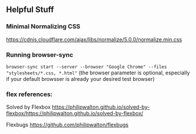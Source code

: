 
## Helpful Stuff

### Minimal Normalizing CSS
https://cdnjs.cloudflare.com/ajax/libs/normalize/5.0.0/normalize.min.css

### Running browser-sync
`browser-sync start --server --browser "Google Chrome" --files "stylesheets/*.css, *.html"`
(the browser parameter is optional, especially if your default browsser is already your desired test browser)

### flex references:
Solved by Flexbox
https://philipwalton.github.io/solved-by-flexbox/https://philipwalton.github.io/solved-by-flexbox/

Flexbugs
https://github.com/philipwalton/flexbugs
